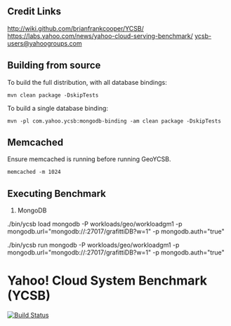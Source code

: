 
Credit Links
-----
http://wiki.github.com/brianfrankcooper/YCSB/  
https://labs.yahoo.com/news/yahoo-cloud-serving-benchmark/
ycsb-users@yahoogroups.com  

Building from source
--------------------

To build the full distribution, with all database bindings:

    mvn clean package -DskipTests

To build a single database binding:

    mvn -pl com.yahoo.ycsb:mongodb-binding -am clean package -DskipTests
    
Memcached
--------------------

Ensure memcached is running before running GeoYCSB.

    memcached -m 1024

Executing Benchmark
--------------------

1. MongoDB

./bin/ycsb load mongodb -P workloads/geo/workloadgm1 -p mongodb.url="mongodb://<public IP here>:27017/grafittiDB?w=1" -p mongodb.auth="true"

./bin/ycsb run mongodb -P workloads/geo/workloadgm1 -p mongodb.url="mongodb://<public IP here>:27017/grafittiDB?w=1" -p mongodb.auth="true"
    
Yahoo! Cloud System Benchmark (YCSB)
====================================
[![Build Status](https://travis-ci.org/brianfrankcooper/YCSB.png?branch=master)](https://travis-ci.org/brianfrankcooper/YCSB)
